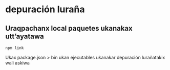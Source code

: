 # depuración luraña

## Uraqpachanx local paquetes ukanakax utt’ayatawa

`npm link`

Ukax package.json > bin ukan ejecutables ukanakar depuración lurañatakix wali askiwa